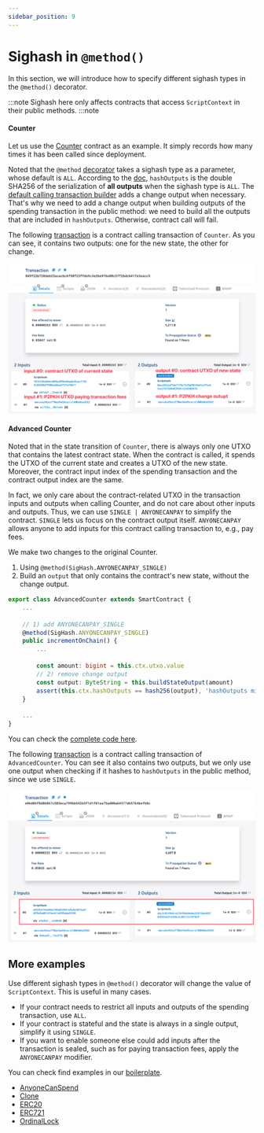 ```yaml
---
sidebar_position: 9
---
```


# Sighash in `@method()`

In this section, we will introduce how to specify different sighash types in the `@method()` decorator.

:::note
Sighash here only affects contracts that access `ScriptContext` in their public methods.
:::note

#### Counter

Let us use the [Counter](../how-to-write-a-contract/stateful-contract.md) contract as an example. It simply records how many times it has been called since deployment.

Noted that the `@method` [decorator](../how-to-write-a-contract/how-to-write-a-contract.md#method-decorator) takes a sighash type as a parameter, whose default is `ALL`. According to the [doc](../how-to-write-a-contract/scriptcontext.md#sighash-type),  `hashOutputs` is the double SHA256 of the serialization of **all outputs** when the sighash type is `ALL`. The [default calling transaction builder](../how-to-deploy-and-call-a-contract/how-to-customize-a-contract-tx.md#default-1) adds a change output when necessary. That's why we need to add a change output when building outputs of the spending transaction in the public method: we need to build all the outputs that are included in `hashOutputs`. Otherwise, contract call will fail.

The following [transaction](https://test.whatsonchain.com/tx/845f22b728deb23acacbc6f58f23ffde9c3e2be976e08c57f2bdcb417e3eacc5) is a contract calling transaction of `Counter`. As you can see, it contains two outputs: one for the new state, the other for change.

![](../../static/img/counter-call.png)

#### Advanced Counter

Noted that in the state transition of `Counter`, there is always only one UTXO that contains the latest contract state. When the contract is called, it spends the UTXO of the current state and creates a UTXO of the new state. Moreover, the contract input index of the spending transaction and the contract output index are the same.

In fact, we only care about the contract-related UTXO in the transaction inputs and outputs when calling Counter, and do not care about other inputs and outputs. Thus, we can use `SINGLE | ANYONECANPAY` to simplify the contract.
`SINGLE` lets us focus on the contract output itself.
`ANYONECANPAY` allows anyone to add inputs for this contract calling transaction to, e.g., pay fees.


We make two changes to the original Counter.

1. Using `@method(SigHash.ANYONECANPAY_SINGLE)`
2. Build an `output` that only contains the contract's new state, without the change output.

```ts
export class AdvancedCounter extends SmartContract {
    ...
    
    // 1) add ANYONECANPAY_SINGLE
    @method(SigHash.ANYONECANPAY_SINGLE)
    public incrementOnChain() {
        ...
        
        const amount: bigint = this.ctx.utxo.value
        // 2) remove change output
        const output: ByteString = this.buildStateOutput(amount)
        assert(this.ctx.hashOutputs == hash256(output), 'hashOutputs mismatch')
    }
    
    ...
}
```

You can check the [complete code here](https://github.com/sCrypt-Inc/boilerplate/blob/master/src/contracts/advancedCounter.ts).

The following [transaction](https://test.whatsonchain.com/tx/e06d86f8d8b867c503eca799bb542b5f1d1f81aa75ad00ab4377d65764bef68c) is a contract calling transaction of `AdvancedCounter`. You can see it also contains two outputs, but we only use one output when checking if it hashes to `hashOutputs` in the public method, since we use `SINGLE`.

![](../../static/img/advanced-counter-call.png)

## More examples

Use different sighash types in `@method()` decorator will change the value of `ScriptContext`. This is useful in many cases.

- If your contract needs to restrict all inputs and outputs of the spending transaction, use `ALL`.
- If your contract is stateful and the state is always in a single output, simplify it using `SINGLE`.
- If you want to enable someone else could add inputs after the transaction is sealed, such as for paying transaction fees, apply the `ANYONECANPAY` modifier.

You can check find examples in our [boilerplate](https://github.com/sCrypt-Inc/boilerplate).

- [AnyoneCanSpend](https://github.com/sCrypt-Inc/boilerplate/blob/master/src/contracts/acs.ts)
- [Clone](https://github.com/sCrypt-Inc/boilerplate/blob/master/src/contracts/clone.ts)
- [ERC20](https://github.com/sCrypt-Inc/boilerplate/blob/master/src/contracts/erc20.ts)
- [ERC721](https://github.com/sCrypt-Inc/boilerplate/blob/master/src/contracts/erc721.ts)
- [OrdinalLock](https://github.com/sCrypt-Inc/boilerplate/blob/master/src/contracts/ordinalLock.ts)
